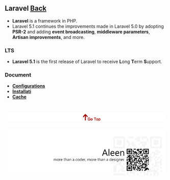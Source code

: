 ## Laravel [Back](./../PHP.md)

- **Laravel** is a framework in PHP.
- Laravel 5.1 continues the improvements made in Laravel 5.0 by adopting **PSR-2** and adding **event broadcasting**, **middleware parameters**, **Artisan improvements**, and more.

### LTS

- **Laravel 5.1** is the first release of Laravel to receive **L**ong **T**erm **S**upport.

### Document

- [**Configurations**](./conf/conf.md)
- [**Installati**](./conf/conf.md)
- [**Cache**](./cache/cache.md)


<a href="#" style="left:200px;"><img src="./../../../pic/gotop.png"></a>
=====
<a href="http://aleen42.github.io/" target="_blank" ><img src="./../../../pic/tail.gif"></a>